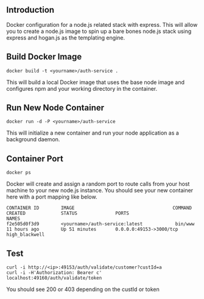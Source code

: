 ## Introduction

Docker configuration for a node.js related stack with express. This will allow you to create a node.js image to spin up a bare bones node.js stack using express and hogan.js as the templating engine.

## Build Docker Image

    docker build -t <yourname>/auth-service .

This will build a local Docker image that uses the base node image and configures npm and your working directory in the container.

## Run New Node Container

    docker run -d -P <yourname>/auth-service

This will initialize a new container and run your node application as a background daemon.

## Container Port

    docker ps

Docker will create and assign a random port to route calls from your host machine to your new node.js instance. You should see your new container here with a port mapping like below.

    CONTAINER ID        IMAGE                                    COMMAND             CREATED             STATUS              PORTS                     NAMES
    f2e505d0f3d9        <yourname>/auth-service:latest            bin/www             11 hours ago        Up 51 minutes       0.0.0.0:49153->3000/tcp   high_blackwell

## Test

    curl -i http://<ip>:49153/auth/validate/customer?custId=a
    curl -i -H'Authorization: Bearer c' localhost:49160/auth/validate/token

You should see 200 or 403 depending on the custId or token

